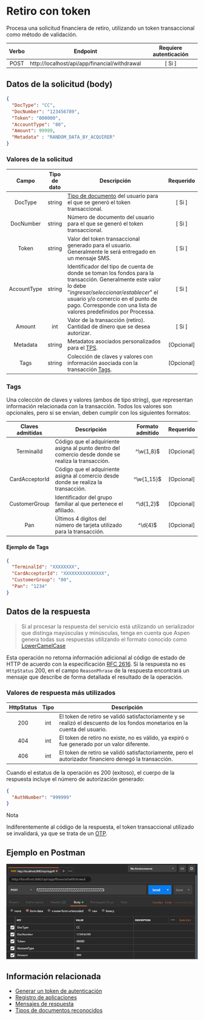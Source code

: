 # Retiro con token

Procesa una solicitud financiera de retiro, utilizando un token transaccional como método de validación.

| Verbo | Endpoint                                      | Requiere autenticación |
| :---: | --------------------------------------------- | :--------------------: |
| POST  | http://localhost/api/app/financial/withdrawal |          [ Si ]        |

[^Segmentos de URL]: La información entre corchetes en la URL se denomina segmentos de URL y aplican solo para algunas operaciones. Cuando aparezcan en un ejemplo, deben ser reemplazados por sus valores correspondientes omitiendo los corchetes. Por ejemplo, sin en la URL de ejemplo apareciera http://localhost/api/operation/value/{value}, para establecer el valor de  `value` en la solicitud a la cadena `abc`, la URL final se vería de la siguiente forma: http://localhost/api/operation/value/abc 

## Datos de la solicitud (body)

```json
{
  "DocType": "CC",
  "DocNumber": "123456789",
  "Token": "000000",
  "AccountType": "80",
  "Amount": 99999,
  "Metadata" : "RANDOM_DATA_BY_ACQUIRER"
}
```

### Valores de la solicitud

Campo | Tipo de dato | Descripción | Requerido
:---: | :--------: | ------------ | :-----:
DocType | string | [Tipo de documento](Inquiries-CustomerAccounts.md#DocTypes) del usuario para el que se generó el token transaccional. | [ Si ]
DocNumber | string | Número de documento del usuario para el que se generó el token transaccional. | [ Si ]
Token | string | Valor del token transaccional generado para el usuario. Generalmente le será entregado en un mensaje SMS. | [ Si ]
AccountType | string | Identificador del tipo de cuenta de donde se toman los fondos para la transacción. Generalmente este valor lo debe "*ingresar/seleccionar/establecer*" el usuario y/o comercio en el punto de pago. Corresponde con una lista de valores predefinidos por Processa. | [ Si ]
Amount | int | Valor de la transacción (retiro). Cantidad de dinero que se desea autorizar. | [ Si ]
Metadata | string | Metadatos asociados personalizados para el [TPS](Tokenization/#tps). | [Opcional] 
Tags | string | Colección de claves y valores con información asociada con la transacción [Tags](#tags). | [Opcional]

<a name="Tags"></a>
### Tags
Una colección de claves y valores (ambos de tipo string), que representan información relacionada con la transacción. Todos los valores son opcionales, pero si se envian, deben cumplir con los siguientes formatos:

Claves admitidas | Descripción | Formato admitido | Requerido
:---: | -------- | :---: | :-----:  
TerminalId | Código que el adquiriente asigna al punto dentro del comercio desde donde se realiza la transacción. | ^\w{1,8}$ | [Opcional]
CardAcceptorId | Código que el adquiriente asigna al comercio desde donde se realiza la transacción. | ^\w{1,15}$ | [Opcional]
CustomerGroup | Identificador del grupo familiar al que pertenece el afiliado. | ^\d{1,2}$ | [Opcional]
Pan | Últimos 4 dígitos del número de tarjeta utilizado para la transacción. | ^\d{4}$ | [Opcional]

#### Ejemplo de Tags

```json
{
  "TerminalId": "XXXXXXXX",
  "CardAcceptorId": "XXXXXXXXXXXXXXX",
  "CustomerGroup": "00",
  "Pan": "1234"
}
```

## Datos de la respuesta

> Si al procesar la respuesta del servicio está utilizando un serializador que distinga mayúsculas y minúsculas, tenga en cuenta que Aspen genera todas sus respuestas utilizando el formato conocido como [LowerCamelCase](https://en.wikipedia.org/wiki/Camel_case)

Esta operación no retorna información adicional al código de estado de HTTP de acuerdo con la especificación [RFC 2616](https://www.w3.org/Protocols/rfc2616/rfc2616-sec10.html). Si la respuesta no es `HttpStatus` 200, en el campo  `ReasonPhrase` de la respuesta encontrará un mensaje que describe de forma detallada el resultado de la operación.

### Valores de respuesta más utilizados

HttpStatus | Tipo | Descripción
:---: | :--------: | ------------
200 | int | El token de retiro se validó satisfactoriamente y se realizó el descuento de los fondos monetarios en la cuenta del usuario. 
404 | int | El token de retiro no existe, no es válido, ya expiró o fue generado por un valor diferente. 
406 | int | El token de retiro se validó satisfactoriamente, pero el autorizador financiero denegó la transacción.  

Cuando el estatus de la operación es 200 (exitoso), el cuerpo de la respuesta incluye el número de autorización generado:

```json
{
  "AuthNumber": "999999"
}
```

<div class="admonition info">
   <p class="first admonition-title">Nota</p>
   <p class="last">Indiferentemente al código de la respuesta, el token transaccional utilizado se invalidará, ya que se trata de un <a href="https://en.wikipedia.org/wiki/One-time_password" target="_blank">OTP</a>.</p>
</div>

## Ejemplo en Postman

![POSTMAN](Perform-Withdrawal.png)

## Información relacionada

- [Generar un token de autenticación](Generate-Token.md)
- [Registro de aplicaciones](App_Register.md)
- [Mensajes de respuesta](Responses.md)
- [Tipos de documentos reconocidos](Inquiries-CustomerAccounts.md#DocTypes)